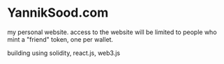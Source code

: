 # YannikSood.com
my personal website. access to the website will be limited to people who mint a "friend" token, one per wallet.

building using solidity, react.js, web3.js

